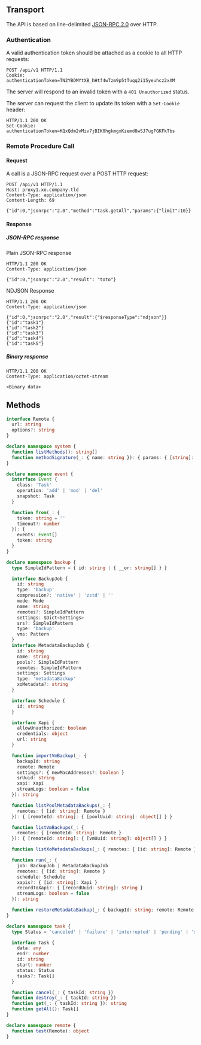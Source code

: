 ## Transport

The API is based on line-delimited [JSON-RPC
2.0](https://www.jsonrpc.org/specification) over HTTP.

### Authentication

A valid authentication token should be attached as a cookie to all HTTP
requests:

```http
POST /api/v1 HTTP/1.1
Cookie: authenticationToken=TN2YBOMYtXB_hHtf4wTzm9p5tTuqq2i15yeuhcz2xXM
```

The server will respond to an invalid token with a `401 Unauthorized` status.

The server can request the client to update its token with a `Set-Cookie` header:

```http
HTTP/1.1 200 OK
Set-Cookie: authenticationToken=KQxQdm2vMiv7jBIK0hgkmgxKzemd8wSJ7ugFGKFkTbs
```

### Remote Procedure Call

#### Request

A call is a JSON-RPC request over a POST HTTP request:

```http
POST /api/v1 HTTP/1.1
Host: proxy1.xo.company.tld
Content-Type: application/json
Content-Length: 69

{"id":0,"jsonrpc":"2.0","method":"task.getAll","params":{"limit":10}}
```

#### Response

##### JSON-RPC response

Plain JSON-RPC response

```http
HTTP/1.1 200 OK
Content-Type: application/json

{"id":0,"jsonrpc":"2.0","result": "toto"}
```

NDJSON Response

```http
HTTP/1.1 200 OK
Content-Type: application/json

{"id":0,"jsonrpc":"2.0","result":{"$responseType":"ndjson"}}
{"id":"task1"}
{"id":"task2"}
{"id":"task3"}
{"id":"task4"}
{"id":"task5"}
```

##### Binary response

```http
HTTP/1.1 200 OK
Content-Type: application/octet-stream

<Binary data>
```

## Methods

```ts
interface Remote {
  url: string
  options?: string
}

declare namespace system {
  function listMethods(): string[]
  function methodSignature(_: { name: string }): { params: { [string]: object } }
}

declare namespace event {
  interface Event {
    class: 'Task'
    operation: 'add' | 'mod' | 'del'
    snapshot: Task
  }

  function from(_: {
    token: string = ''
    timeout?: number
  }): {
    events: Event[]
    token: string
  }
}

declare namespace backup {
  type SimpleIdPattern = { id: string | { __or: string[] } }

  interface BackupJob {
    id: string
    type: 'backup'
    compression?: 'native' | 'zstd' | ''
    mode: Mode
    name: string
    remotes?: SimpleIdPattern
    settings: $Dict<Settings>
    srs?: SimpleIdPattern
    type: 'backup'
    vms: Pattern
  }
  interface MetadataBackupJob {
    id: string
    name: string
    pools?: SimpleIdPattern
    remotes: SimpleIdPattern
    settings: Settings
    type: 'metadataBackup'
    xoMetadata?: string
  }

  interface Schedule {
    id: string
  }

  interface Xapi {
    allowUnauthorized: boolean
    credentials: object
    url: string
  }

  function importVmBackup(_: {
    backupId: string
    remote: Remote
    settings?: { newMacAddresses?: boolean }
    srUuid: string
    xapi: Xapi
    streamLogs: boolean = false
  }): string

  function listPoolMetadataBackups(_: {
    remotes: { [id: string]: Remote }
  }): { [remoteId: string]: { [poolUuid: string]: object[] } }

  function listVmBackups(_: {
    remotes: { [remoteId: string]: Remote }
  }): { [remoteId: string]: { [vmUuid: string]: object[] } }

  function listXoMetadataBackups(_: { remotes: { [id: string]: Remote } }): { [remoteId: string]: object[] }

  function run(_: {
    job: BackupJob | MetadataBackupJob
    remotes: { [id: string]: Remote }
    schedule: Schedule
    xapis?: { [id: string]: Xapi }
    recordToXapi?: { [recordUuid: string]: string }
    streamLogs: boolean = false
  }): string

  function restoreMetadataBackup(_: { backupId: string; remote: Remote; xapi: Xapi }): ReadableStream
}

declare namespace task {
  type Status = 'canceled' | 'failure' | 'interrupted' | 'pending' | 'skipped' | 'success'

  interface Task {
    data: any
    end?: number
    id: string
    start: number
    status: Status
    tasks?: Task[]
  }

  function cancel(_: { taskId: string })
  function destroy(_: { taskId: string })
  function get(_: { taskId: string }): string
  function getAll(): Task[]
}

declare namespace remote {
  function test(Remote): object
}
```
